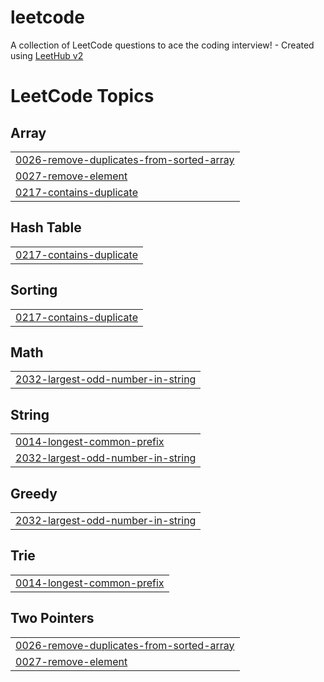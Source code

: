 # leetcode
A collection of LeetCode questions to ace the coding interview! - Created using [LeetHub v2](https://github.com/arunbhardwaj/LeetHub-2.0)

<!---LeetCode Topics Start-->
# LeetCode Topics
## Array
|  |
| ------- |
| [0026-remove-duplicates-from-sorted-array](https://github.com/kushallgowda/leetcode/tree/master/0026-remove-duplicates-from-sorted-array) |
| [0027-remove-element](https://github.com/kushallgowda/leetcode/tree/master/0027-remove-element) |
| [0217-contains-duplicate](https://github.com/kushallgowda/leetcode/tree/master/0217-contains-duplicate) |
## Hash Table
|  |
| ------- |
| [0217-contains-duplicate](https://github.com/kushallgowda/leetcode/tree/master/0217-contains-duplicate) |
## Sorting
|  |
| ------- |
| [0217-contains-duplicate](https://github.com/kushallgowda/leetcode/tree/master/0217-contains-duplicate) |
## Math
|  |
| ------- |
| [2032-largest-odd-number-in-string](https://github.com/kushallgowda/leetcode/tree/master/2032-largest-odd-number-in-string) |
## String
|  |
| ------- |
| [0014-longest-common-prefix](https://github.com/kushallgowda/leetcode/tree/master/0014-longest-common-prefix) |
| [2032-largest-odd-number-in-string](https://github.com/kushallgowda/leetcode/tree/master/2032-largest-odd-number-in-string) |
## Greedy
|  |
| ------- |
| [2032-largest-odd-number-in-string](https://github.com/kushallgowda/leetcode/tree/master/2032-largest-odd-number-in-string) |
## Trie
|  |
| ------- |
| [0014-longest-common-prefix](https://github.com/kushallgowda/leetcode/tree/master/0014-longest-common-prefix) |
## Two Pointers
|  |
| ------- |
| [0026-remove-duplicates-from-sorted-array](https://github.com/kushallgowda/leetcode/tree/master/0026-remove-duplicates-from-sorted-array) |
| [0027-remove-element](https://github.com/kushallgowda/leetcode/tree/master/0027-remove-element) |
<!---LeetCode Topics End-->